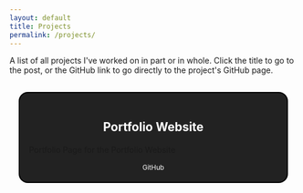 ```yaml
---
layout: default
title: Projects
permalink: /projects/
---
```

<style>
    #cards {
        display: grid;
        grid-template-columns: repeat(auto-fill, minmax(250px, 1fr));
        gap: 1.5rem;
    }

    .card {
        margin: 1rem;
        position: relative;
        border: 2px solid;
        border-radius: 1rem;
        border-color: #000000;
        display: flex;
        flex-direction: column;
        background-color: #222222;
    }

    .container {
        padding: 1rem;
    }

    li a {
        display: block;
        color: white;
        text-align: center;
        padding: 0.1rem;
        text-decoration: none;
    }

    li a:hover {
        background-color: #111111;
    }
</style>

A list of all projects I've worked on in part or in whole. Click the title to go to the post, or the GitHub link to go directly to the project's GitHub page.
<div id="cards">
    <li class="card">
        <div class="container">
            <h2>
                <a href="/website">Portfolio Website</a>
            </h2>
            <p>Portfolio Page for the Portfolio Website</p>
            <small><a href="https://github.com/LightMage670/lightmage670.github.io">GitHub</a></small>
        </div>
    </li>
</div>